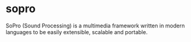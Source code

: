 #  sopro

SoPro (Sound Processing) is a multimedia framework written in modern languages to be easily extensible, scalable and portable.
